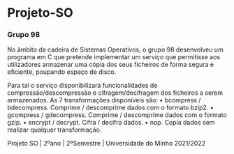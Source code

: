 # Projeto-SO

### Grupo 98

No âmbito da cadeira de Sistemas Operativos, o grupo 98 desenvolveu um programa em C que pretende implementar um serviço que permitisse aos utilizadores armazenar uma cópia dos seus ficheiros de forma segura e eficiente, poupando espaço de disco.

Para tal o serviço disponibilizará funcionalidades de compressão/descompressão e cifragem/decifragem dos ficheiros a serem armazenados. As 7 transformações disponíveis são:
• bcompress / bdecompress. Comprime / descomprime dados com o formato bzip2.
• gcompress / gdecompress. Comprime / descomprime dados com o formato gzip.
• encrypt / decrypt. Cifra / decifra dados.
• nop. Copia dados sem realizar qualquer transformação.


Projeto SO | 2ºano | 2ºSemestre | Universidade do Minho 2021/2022
